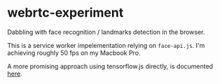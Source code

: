 # webrtc-experiment

Dabbling with face recognition / landmarks detection in the browser.

This is a service worker impelementation relying on `face-api.js`. I'm achieving roughly 50 fps on my Macbook Pro.

A more promising approach using tensorflow.js directly, is documented [here](https://blog.tensorflow.org/2020/11/iris-landmark-tracking-in-browser-with-MediaPipe-and-TensorFlowJS.html).
